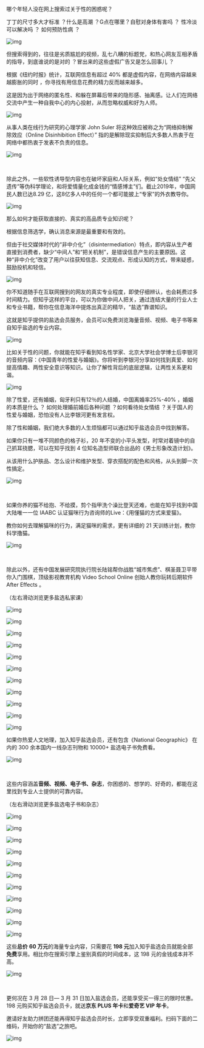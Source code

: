 哪个年轻人没在网上搜索过关于性的困惑呢？



丁丁的尺寸多大才标准 ？什么是高潮 ？G点在哪里？自慰对身体有害吗 ？ 性冷淡可以解决吗 ？ 如何预防性病 ？



![img](https://mmbiz.qpic.cn/mmbiz_jpg/U6yRaDu1NaZm0KlaL4drkpicAr6ay8IVC2KGxC8X0ib8ia5MWS4Ar1mWfx62MBNLZlnGLoPzfMykE9L8wLAJb4D7A/640?wx_fmt=jpeg)



但搜索得到的，往往是劣质尴尬的视频，乱七八糟的标题党，和热心网友互相矛盾的指导，到底谁说的是对的 ？冒出来的这些虚假广告又是怎么回事儿 ？



根据《纽约时报》统计，互联网信息有超过 40% 都是虚假内容，在网络内容越来越膨胀的同时 ，你寻找有用信息花费的精力反而越来越多。



这是因为出于网络的匿名性、和躲在屏幕后带来的隐形感、抽离感。让人们在网络交流中产生一种自我中心的内心投射，从而忽略权威和好为人师。



![img](https://mmbiz.qpic.cn/mmbiz_png/U6yRaDu1Nabk4F5tD6yGTHlUJD2fuo9nr1XpmQhE0rc3G7hTEgZ4L5sKudVWC9YWbJenZDmoy8j6jQdy0icylBQ/640?wx_fmt=png)



从事人类在线行为研究的心理学家 John Suler 将这种效应被称之为“网络抑制解除效应（Online Disinhibition Effect）” 指的是解除现实抑制后大多数人热衷于在网络中都热衷于发表不负责的信息。



![img](https://mmbiz.qpic.cn/mmbiz_jpg/U6yRaDu1NaZm0KlaL4drkpicAr6ay8IVClepCj2eS0DqDib7KIibicZ1GuzepmIZ3ibOLydkgk2edWicxmHu16HamMHg/640?wx_fmt=jpeg)

​    

除此之外，一些软性诱导型内容也在破坏家庭和人际关系，例如“处女情结” “先父遗传”等伪科学理论，和将爱情量化成金钱的“情感博主”们。截止2019年，中国网民人数已达8.29 亿，这8亿多人中的任何一个都可能披上“专家”的外衣教导你。



![img](https://mmbiz.qpic.cn/mmbiz_jpg/U6yRaDu1NaZm0KlaL4drkpicAr6ay8IVCAbYpqvLYlWEjTqe3V59BDJGqLfWiaMXY3HlFy8MfLEep5Cpywsmf8Ew/640?wx_fmt=jpeg)



那么如何才能获取直接的、真实的高品质专业知识呢？





根据信息筛选学，确认消息来源是最重要和有效的。



但由于社交媒体时代的“非中介化”（disintermediation）特点，即内容从生产者直接到消费者，缺少“中间人”和“把关机制”，是错误信息产生的主要原因。这种“非中介化”改变了用户以往获知信息、交流观点、形成认知的方式，带来疑惑，鼓励投机和轻信。



![img](https://mmbiz.qpic.cn/mmbiz_png/U6yRaDu1Nabk4F5tD6yGTHlUJD2fuo9no0FYhYpDpG4lhtUTKlcicMS4K3KK2LBbV9cTiabqLtsmOKflm3mXP0FQ/640?wx_fmt=png)



你不知道随手在互联网搜到的网友的真实专业程度，即使仔细辨认，也会耗费过多时间精力。但知乎这样的平台，可以为你做中间人把关，通过连结大量的行业人士和专业书籍，帮你在信息海洋中提炼出真正的精华，“盐选”靠谱知识。



这就是知乎提供的盐选会员服务，会员可以免费浏览海量音频、视频、电子书等来自知乎盐选的专业内容。



![img](https://mmbiz.qpic.cn/mmbiz_jpg/U6yRaDu1Nabk4F5tD6yGTHlUJD2fuo9n89mD7yRu3gWsGberL6oLiatAicG7PniaOTGs3dtVTLrqcL8lt2dZkiaia5A/640?wx_fmt=jpeg)



比如关于性的问题，你就能在知乎看到知名性学家、北京大学社会学博士后李银河的音频内容：《中国青年的性爱与婚姻》。你将听到李银河分享如何找到真爱、如何提高情趣、两性安全意识等知识。让你了解性背后的底层逻辑，让两性关系更和谐。



![img](https://mmbiz.qpic.cn/mmbiz_jpg/U6yRaDu1NaZm0KlaL4drkpicAr6ay8IVC2bIQl7hcTQsJeAnoYWj177voFroFL2HU4dmDBOap9VPlwYz82fAvOw/640?wx_fmt=jpeg)



除了性爱，还有婚姻，匈牙利只有12％的人结婚，中国离婚率25%-40% ，婚姻的本质是什么 ？ 如何处理婚前婚后各种问题 ？如何看待处女情结 ？关于国人的性爱与婚姻，恐怕没有人比李银河更有发言权。



除了性和婚姻，我们绝大多数的人生烦恼都可以通过知乎盐选会员中找到解答。



如果你只有一堆不同颜色的格子衫，20 年不变的小平头发型，时常对着镜中的自己抓耳挠腮，可以在知乎找到 4 位知名造型师联合出品的《男士形象改造计划》。



从该用什么护肤品、怎么设计和维护发型、穿衣搭配的配色和风格，从头到脚一次性搞定。



![img](https://mmbiz.qpic.cn/mmbiz_jpg/U6yRaDu1NaZm0KlaL4drkpicAr6ay8IVCEWMWf8u3ApYfN57AiclYRcegwcwGFCTKNeWCEq8jMHUiam3Re0A558Ig/640?wx_fmt=jpeg)

​    

如果你养的猫不给抱、不给摸，剪个指甲洗个澡比登天还难，也能在知乎找到中国大陆唯一一位 IAABC 认证猫咪行为咨询师的Live：《用懂猫的方式来爱猫》。



教你如何去理解猫咪的行为，满足猫咪的需求，更有详细的 21 天训练计划，教你科学撸猫。



![img](https://mmbiz.qpic.cn/mmbiz_jpg/U6yRaDu1NaZm0KlaL4drkpicAr6ay8IVCVN5fEIhvf2cOwLO5Z17DCic6KlVpcRy8XWhNwdicnTwIp6g3mswTHicibw/640?wx_fmt=jpeg)

​    

除此以外，还有中国发展研究院执行院长陆铭帮你战胜“城市焦虑”、棋圣聂卫平带你入门围棋，顶级影视教育机构 Video School Online 创始人教你玩转后期软件 After Effects 。

（左右滑动浏览更多盐选私家课）

![img](https://mmbiz.qpic.cn/mmbiz_jpg/U6yRaDu1NaalSFKSctGKyLPe87Ecfb8INNyibKVF865QtdyFkLZkOv7a15YrWZo5icZVH8Rrxs8SY3JNjST3xbyg/640?wx_fmt=jpeg)

![img](https://mmbiz.qpic.cn/mmbiz_jpg/U6yRaDu1NaalSFKSctGKyLPe87Ecfb8ImLwXPUZZ1YRr206p0EAhjGyqQ2N12pKQR1A5kv98OvXH1CI8sSZDXg/640?wx_fmt=jpeg)

![img](https://mmbiz.qpic.cn/mmbiz_jpg/U6yRaDu1NaalSFKSctGKyLPe87Ecfb8IYLafibFCHqPMowicy0gGI4YMLj9ZAeibbvsQGWnT1ov0cTwAwC0bJdnibg/640?wx_fmt=jpeg)

![img](https://mmbiz.qpic.cn/mmbiz_jpg/U6yRaDu1NaalSFKSctGKyLPe87Ecfb8IN2dng3jM3iaR6l8OicQ07PB6BYtxiaB9P4ghMl7HJd6m5LD79TCcvCNFg/640?wx_fmt=jpeg)

![img](https://mmbiz.qpic.cn/mmbiz_jpg/U6yRaDu1NaalSFKSctGKyLPe87Ecfb8Ieum7HjgICmRxvehKovloMqCvQk7zPtX7IW6vX3jlcH6cIZib72EdIyw/640?wx_fmt=jpeg)

![img](https://mmbiz.qpic.cn/mmbiz_jpg/U6yRaDu1NaalSFKSctGKyLPe87Ecfb8IH6GmE3UvA8u3FOf93nvJMy1ib3BCqWsrKH2C9IKQGlvZFnvj15jMpUQ/640?wx_fmt=jpeg)

![img](https://mmbiz.qpic.cn/mmbiz_jpg/U6yRaDu1NaalSFKSctGKyLPe87Ecfb8IB5QiaFNwJ8R5BVo88qvnpmicic0ns6D4tNcxLSUk9YEY9PSRrOATcXLIQ/640?wx_fmt=jpeg)

![img](https://mmbiz.qpic.cn/mmbiz_jpg/U6yRaDu1NaalSFKSctGKyLPe87Ecfb8I8DkTsrQx2wa3MwtiaZzEMn76zhG17xI47mxvCg5l6UGyUib9ic3STyT4Q/640?wx_fmt=jpeg)

![img](https://mmbiz.qpic.cn/mmbiz_jpg/U6yRaDu1NaalSFKSctGKyLPe87Ecfb8Iia84T1mbWbiaicrvZAJtcml9ou9dNXgT6JxLSlvo0zs8Sn3Mba6ibniaJng/640?wx_fmt=jpeg)

![img](https://mmbiz.qpic.cn/mmbiz_jpg/U6yRaDu1NaalSFKSctGKyLPe87Ecfb8IibYGW18AO6tboKLdiaLkOSCCynBV8NBmLjI4Cay7PAMfTs7uKFtSllZQ/640?wx_fmt=jpeg)

![img](https://mmbiz.qpic.cn/mmbiz_jpg/U6yRaDu1NaalSFKSctGKyLPe87Ecfb8IAQZUtujiazLyfEOldVEibdDAaLNW03F9NGLvoh1EZ9s3Mp79ic6L9ASNA/640?wx_fmt=jpeg)

如果你热爱人文地理，加入知乎盐选会员，还有包含《National Geographic》 在内的 300 余本国内一线杂志刊物和 10000+ 盐选电子书免费看。



![img](https://mmbiz.qpic.cn/mmbiz_jpg/U6yRaDu1NaZm0KlaL4drkpicAr6ay8IVCB9UotWSwHTTAv9VsZw5MpgBpc8jLSyEicKSWTcN6SdUSDw4ErKJ8nAg/640?wx_fmt=jpeg)

​    

这些内容涵盖**音频、视频、电子书、杂志**，你困惑的、想学的、好奇的，都能在这里找到专业人士提供的可靠内容。

（左右滑动浏览更多盐选电子书和杂志）



![img](https://mmbiz.qpic.cn/mmbiz_jpg/U6yRaDu1NaalSFKSctGKyLPe87Ecfb8INvic35Gl2XBBGEYiatOZHeYkamhIr2nh9gRIKvPcvUmbIBkibsKaMf6ibA/640?wx_fmt=jpeg)

![img](https://mmbiz.qpic.cn/mmbiz_jpg/U6yRaDu1NaalSFKSctGKyLPe87Ecfb8IScFBXpicMpGwwswjicWYhOfmmVvYibFpXeCOy1RrEAstALFRMIbszfjmg/640?wx_fmt=jpeg)

![img](https://mmbiz.qpic.cn/mmbiz_jpg/U6yRaDu1NaalSFKSctGKyLPe87Ecfb8Ibs7uiaAyqarpNayYJDgbG91kpujoY4l51IRDiaCNyuuTaGYXw9lzLJwA/640?wx_fmt=jpeg)

![img](https://mmbiz.qpic.cn/mmbiz_jpg/U6yRaDu1NaalSFKSctGKyLPe87Ecfb8IPtbsTMw6ALv5e5W5132j53xXLkuDH9Ey2l5HpxDSYD27kP4Mc7ict6w/640?wx_fmt=jpeg)

![img](https://mmbiz.qpic.cn/mmbiz_jpg/U6yRaDu1NaalSFKSctGKyLPe87Ecfb8IueZibPIPWogUpImldsMhCkSgpWKNH4oetotyR188vvytwlIXoYicF3Kg/640?wx_fmt=jpeg)

![img](https://mmbiz.qpic.cn/mmbiz_jpg/U6yRaDu1NaalSFKSctGKyLPe87Ecfb8IlFhHXhuC9ZeAZAia3vsEukOIEnGWDsjoeDgPWV6vdac4cQ4IU8QibZiaA/640?wx_fmt=jpeg)

![img](https://mmbiz.qpic.cn/mmbiz_jpg/U6yRaDu1NaalSFKSctGKyLPe87Ecfb8ILXXriaeBnLRHkK3ibvQAEia4WpaTS2TaAExFTjcSpeCy5SLeZF0icTepvA/640?wx_fmt=jpeg)

![img](https://mmbiz.qpic.cn/mmbiz_jpg/U6yRaDu1NaalSFKSctGKyLPe87Ecfb8IovGrfpFVGpqeKxCd0pFdFhB4FkE8oEyicoxoTnAGSiamzmpkibyia6kooA/640?wx_fmt=jpeg)

![img](https://mmbiz.qpic.cn/mmbiz_jpg/U6yRaDu1NaalSFKSctGKyLPe87Ecfb8IiaLt2k5qx82uWKjrr2rzAVWEaHWVkWRhkkX9BM3fz6XF3qLYZkplX0w/640?wx_fmt=jpeg)

![img](https://mmbiz.qpic.cn/mmbiz_jpg/U6yRaDu1NaalSFKSctGKyLPe87Ecfb8IATkYwJX5pjhfcSaHYGQZf681U6w40fCA6tFtBicJGh74P3mF45gr1RQ/640?wx_fmt=jpeg)

![img](https://mmbiz.qpic.cn/mmbiz_jpg/U6yRaDu1NaalSFKSctGKyLPe87Ecfb8IW8TNIWNR6PobAmmtheDUhyPOj2McuhXLa8Z5VELthoXWCbAHcLOMPA/640?wx_fmt=jpeg)



这些**总价** **60 万元**的海量专业内容，只需要花 **198 元**加入知乎盐选会员就能全部**免费**享用。相比你在搜索引擎上鉴别真假的时间成本，这 198 元的金钱成本并不高。



![img](https://mmbiz.qpic.cn/mmbiz_jpg/U6yRaDu1NaZm0KlaL4drkpicAr6ay8IVC1R86hW5rXvETCIv0rRYm6TKabLN5ibnxOvdf4uW97ThnJSwbpGqA6FA/640?wx_fmt=jpeg)

​    

更何况在 3 月 28 日— 3 月 31 日加入盐选会员，还能享受买一得三的限时优惠。198 元购买知乎盐选会员卡，就送**京东 PLUS 年卡**和**爱奇艺 VIP 年卡**。



邀请好友助力拼团还能再得知乎盐选会员时长，立即享受双重福利。扫码下面的二维码，开始你的“盐选”之旅吧。



![img](https://mmbiz.qpic.cn/mmbiz_jpg/U6yRaDu1NaZm0KlaL4drkpicAr6ay8IVCj3tGuxpDDbtaIrMVJNHBTsthR6kbdklAIU6l8c9OOzgNVD1MVGMBYw/640?wx_fmt=jpeg)